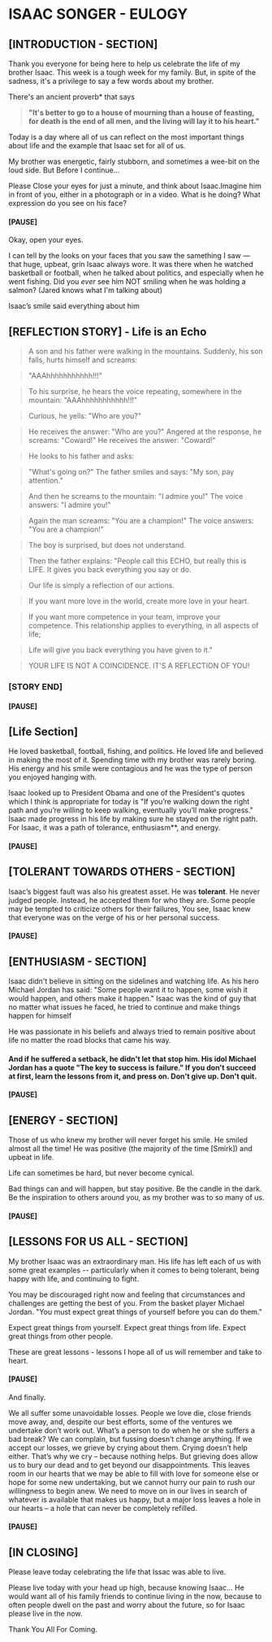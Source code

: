 # ISAAC SONGER - EULOGY


## [INTRODUCTION - SECTION]


Thank you everyone for being here to help us celebrate the life of my brother Isaac. This week is a tough week for my family. But, in spite of the sadness, it's a privilege to say a few words about my brother.

There's an ancient proverb\* that says

> **"It's better to go to a house of mourning than a house of feasting, for death is the end of all men, and the living will lay it to his heart."**

Today is a day where all of us can reflect on the most important things about life and the example that Isaac set for all of us.

My brother was energetic, fairly stubborn, and sometimes a wee-bit on the loud side. But Before I continue...

Please Close your eyes for just a minute, and think about Isaac.Imagine him in front of you, either in a photograph or in a video. What is he doing? What expression do you see on his face?

#### \[PAUSE\]

Okay, open your eyes.

I can tell by the looks on your faces that you saw the samething I saw — that huge, upbeat, grin Isaac always wore. It was there when he watched basketball or football, when he talked about politics, and especially when he went fishing. Did you *ever* see him NOT smiling when he was holding a salmon? (Jared knows what I'm talking about)

Isaac’s smile said everything about him


## [REFLECTION STORY\] - Life is an Echo

> A son and his father were walking in the mountains. Suddenly, his son falls, hurts himself and screams: 

> "AAAhhhhhhhhhhh!!!" 

> To his surprise, he hears the voice repeating, somewhere in the mountain: "AAAhhhhhhhhhhh!!!"

> Curious, he yells: "Who are you?"

> He receives the answer: "Who are you?" Angered at the response, he screams: "Coward!" He receives the answer: "Coward!"

> He looks to his father and asks: 

> "What's going on?" The father smiles and says: "My son, pay attention." 

> And then he screams to the mountain: "I admire you!" The voice answers: "I admire you!"

> Again the man screams: "You are a champion!" The voice answers: "You are a champion!"

> The boy is surprised, but does not understand.

> Then the father explains: "People call this ECHO, but really this is LIFE. It gives you back everything you say or do.

> Our life is simply a reflection of our actions.

> If you want more love in the world, create more love in your heart.

> If you want more competence in your team, improve your competence. This relationship applies to everything, in all aspects of life;

> Life will give you back everything you have given to it."

> YOUR LIFE IS NOT A COINCIDENCE. IT'S A REFLECTION OF YOU!

### \[STORY END\]



#### \[PAUSE\]


\[Life Section\]
----------------

He loved basketball, football, fishing, and politics. He loved life and believed in making the most of it. Spending time with my brother was rarely boring. His energy and his smile were contagious and he was the type of person you enjoyed hanging with.

Isaac looked up to President Obama and one of the President's quotes which I think is appropriate for today is "If you’re walking down the right path and you’re willing to keep walking, eventually you’ll make progress." Isaac made progress in his life by making sure he stayed on the right path. For Isaac, it was a path of tolerance, enthusiasm\*\*, and energy.


#### \[PAUSE\]

## [TOLERANT TOWARDS OTHERS - SECTION\]

Isaac’s biggest fault was also his greatest asset. He was **tolerant**. He never judged people. Instead, he accepted them for who they are. Some people may be tempted to criticize others for their failures, You see, Isaac knew that everyone was on the verge of his or her personal success.


#### \[PAUSE\]

## [ENTHUSIASM - SECTION\]

Isaac didn't believe in sitting on the sidelines and watching life. As his hero Michael Jordan has said: "Some people want it to happen, some wish it would happen, and others make it happen." Isaac was the kind of guy that no matter what issues he faced, he tried to continue and make things happen for himself

He was passionate in his beliefs and always tried to remain positive about life no matter the road blocks that came his way.

#### And if he suffered a setback, he didn't let that stop him. His idol Michael Jordan has a quote "The key to success is failure." If you don't succeed at first, learn the lessons from it, and press on. Don't give up. Don't quit.


#### \[PAUSE\]

## [ENERGY - SECTION\]

Those of us who knew my brother will never forget his smile. He smiled almost all the time! He was positive (the majority of the time \[Smirk\]) and upbeat in life.

Life can sometimes be hard, but never become cynical.

Bad things can and will happen, but stay positive. Be the candle in the dark. Be the inspiration to others around you, as my brother was to so many of us.


#### [PAUSE\]

## [LESSONS FOR US ALL - SECTION\]

My brother Isaac was an extraordinary man. His life has left each of us with some great examples -- particularly when it comes to being tolerant, being happy with life, and continuing to fight.

You may be discouraged right now and feeling that circumstances and challenges are getting the best of you. From the basket player Michael Jordan. "You must expect great things of yourself before you can do them."

Expect great things from yourself. Expect great things from life. Expect great things from other people.

These are great lessons - lessons I hope all of us will remember and take to heart.

#### \[PAUSE\]

And finally.

We all suffer some unavoidable losses. People we love die, close friends move away, and, despite our best efforts, some of the ventures we undertake don’t work out. What’s a person to do when he or she suffers a bad break? We can complain, but fussing doesn’t change anything. If we accept our losses, we grieve by crying about them. Crying doesn’t help either. That’s why we cry – because nothing helps. But grieving does allow us to bury our dead and to get beyond our disappointments. This leaves room in our hearts that we may be able to fill with love for someone else or hope for some new undertaking, but we cannot hurry our pain to rush our willingness to begin anew. We need to move on in our lives in search of whatever is available that makes us happy, but a major loss leaves a hole in our hearts – a hole that can never be completely refilled.


#### \[PAUSE\]

## [IN CLOSING\]

Please leave today celebrating the life that Issac was able to live.

Please live today with your head up high, because knowing Isaac... He would want all of his family friends to continue living in the now, because to often people dwell on the past and worry about the future, so for Isaac please live in the now.

Thank You All For Coming.
